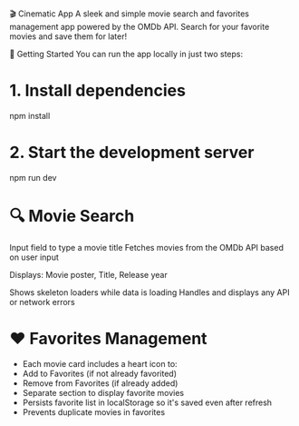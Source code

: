 🎬 Cinematic App
A sleek and simple movie search and favorites management app powered by the OMDb API. Search for your favorite movies and save them for later!

🚀 Getting Started
You can run the app locally in just two steps:


# 1. Install dependencies
npm install

# 2. Start the development server
npm run dev


# 🔍 Movie Search

Input field to type a movie title
Fetches movies from the OMDb API based on user input

Displays:
Movie poster,
Title,
Release year

Shows skeleton loaders while data is loading
Handles and displays any API or network errors

# ❤️ Favorites Management

* Each movie card includes a heart icon to:
* Add to Favorites (if not already favorited)
* Remove from Favorites (if already added)
* Separate section to display favorite movies
* Persists favorite list in localStorage so it's saved even after refresh
* Prevents duplicate movies in favorites



